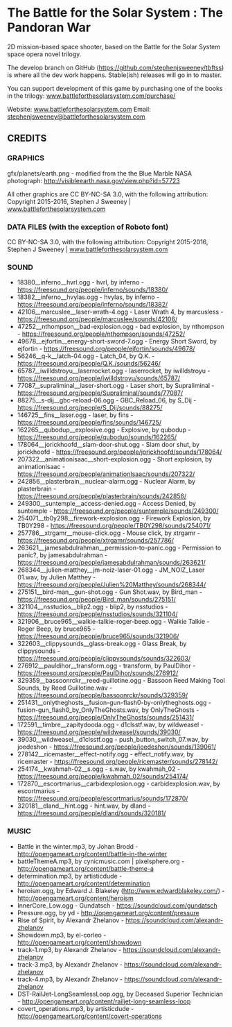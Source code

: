 # The Battle for the Solar System : The Pandoran War

2D mission-based space shooter, based on the Battle for the Solar System space opera novel trilogy.

The develop branch on GitHub (https://github.com/stephenjsweeney/tbftss) is where all the dev work happens. Stable(ish) releases will go in to master.

You can support development of this game by purchasing one of the books in the trilogy: www.battleforthesolarsystem.com/purchase/

Website: www.battleforthesolarsystem.com
Email: stephenjsweeney@battleforthesolarsystem.com

## CREDITS

### GRAPHICS

gfx/planets/earth.png - modified from the the Blue Marble NASA photograph: http://visibleearth.nasa.gov/view.php?id=57723

All other graphics are CC BY-NC-SA 3.0, with the following attribution: Copyright 2015-2016, Stephen J Sweeney | www.battleforthesolarsystem.com

### DATA FILES (with the exception of Roboto font)

CC BY-NC-SA 3.0, with the following attribution: Copyright 2015-2016, Stephen J Sweeney | www.battleforthesolarsystem.com

### SOUND

* 18380__inferno__hvrl.ogg - hvrl, by inferno - https://freesound.org/people/inferno/sounds/18380/
* 18382__inferno__hvylas.ogg - hvylas, by inferno - https://freesound.org/people/inferno/sounds/18382/
* 42106__marcuslee__laser-wrath-4.ogg - Laser Wrath 4, by marcusless - https://freesound.org/people/marcuslee/sounds/42106/
* 47252__nthompson__bad-explosion.ogg - bad explosion, by nthompson - https://freesound.org/people/nthompson/sounds/47252/
* 49678__ejfortin__energy-short-sword-7.ogg - Energy Short Sword, by ejfortin - https://freesound.org/people/ejfortin/sounds/49678/
* 56246__q-k__latch-04.ogg - Latch_04, by Q.K. - https://freesound.org/people/Q.K./sounds/56246/
* 65787__iwilldstroyu__laserrocket.ogg - laserrocket, by iwilldstroyu - https://freesound.org/people/iwilldstroyu/sounds/65787/
* 77087__supraliminal__laser-short.ogg - Laser short, by Supraliminal - https://freesound.org/people/Supraliminal/sounds/77087/
* 88275__s-dij__gbc-reload-06.ogg - GBC_Reload_06, by S_Dij - https://freesound.org/people/S_Dij/sounds/88275/
* 146725__fins__laser.ogg - laser, by fins - https://freesound.org/people/fins/sounds/146725/
* 162265__qubodup__explosive.ogg - Explosive, by qubodup - https://freesound.org/people/qubodup/sounds/162265/
* 178064__jorickhoofd__slam-door-shut.ogg - Slam door shut, by jorickhoofd - https://freesound.org/people/jorickhoofd/sounds/178064/
* 207322__animationisaac__short-explosion.ogg - Short explosion, by animationIsaac - https://freesound.org/people/animationIsaac/sounds/207322/
* 242856__plasterbrain__nuclear-alarm.ogg - Nuclear Alarm, by plasterbrain - https://freesound.org/people/plasterbrain/sounds/242856/
* 249300__suntemple__access-denied.ogg - Access Denied, by suntemple - https://freesound.org/people/suntemple/sounds/249300/
* 254071__tb0y298__firework-explosion.ogg - Firework Explosion, by TB0Y298 - https://freesound.org/people/TB0Y298/sounds/254071/
* 257786__xtrgamr__mouse-click.ogg - Mouse click, by xtrgamr - https://freesound.org/people/xtrgamr/sounds/257786/
* 263621__jamesabdulrahman__permission-to-panic.ogg - Permission to panic?, by jamesabdulrahman - https://freesound.org/people/jamesabdulrahman/sounds/263621/
* 268344__julien-matthey__jm-noiz-laser-01.ogg - JM_NOIZ_Laser 01.wav, by Julien Matthey - https://freesound.org/people/Julien%20Matthey/sounds/268344/
* 275151__bird-man__gun-shot.ogg - Gun Shot.wav, by Bird_man - https://freesound.org/people/Bird_man/sounds/275151/
* 321104__nsstudios__blip2.ogg - blip2, by nsstudios - https://freesound.org/people/nsstudios/sounds/321104/
* 321906__bruce965__walkie-talkie-roger-beep.ogg - Walkie Talkie - Roger Beep, by bruce965 - https://freesound.org/people/bruce965/sounds/321906/
* 322603__clippysounds__glass-break.ogg - Glass Break, by clippysounds - https://freesound.org/people/clippysounds/sounds/322603/
* 276912__pauldihor__transform.ogg - transform, by PaulDihor - https://freesound.org/people/PaulDihor/sounds/276912/
* 329359__bassoonrckr__reed-guillotine.ogg - Bassoon Reed Making Tool Sounds, by Reed Guillotine.wav - https://freesound.org/people/bassoonrckr/sounds/329359/
* 251431__onlytheghosts__fusion-gun-flash0-by-onlytheghosts.ogg - fusion-gun_flash0_by_OnlyTheGhosts.wav, by OnlyTheGhosts - https://freesound.org/people/OnlyTheGhosts/sounds/251431/
* 172591__timbre__zapitydooda.ogg - d1clsstf.wav, by wildweasel - https://freesound.org/people/wildweasel/sounds/39030/
* 39030__wildweasel__d1clsstf.ogg - push_button_switch_07.wav, by joedeshon - https://freesound.org/people/joedeshon/sounds/139061/
* 278142__ricemaster__effect-notify.ogg - effect_notify.wav, by ricemaster - https://freesound.org/people/ricemaster/sounds/278142/
* 254174__kwahmah-02__s.ogg - s.wav, by kwahmah_02 - https://freesound.org/people/kwahmah_02/sounds/254174/
* 172870__escortmarius__carbidexplosion.ogg - carbidexplosion.wav, by escortmarius - https://freesound.org/people/escortmarius/sounds/172870/
* 320181__dland__hint.ogg - hint.wav, by dland - https://freesound.org/people/dland/sounds/320181/

### MUSIC

* Battle in the winter.mp3, by Johan Brodd - http://opengameart.org/content/battle-in-the-winter
* battleThemeA.mp3, by cynicmusic.com | pixelsphere.org - http://opengameart.org/content/battle-theme-a
* determination.mp3, by artisticdude - http://opengameart.org/content/determination
* heroism.ogg, by Edward J. Blakeley (http://www.edwardblakeley.com/) - http://opengameart.org/content/heroism
* InnerCore_Low.ogg - Gundatsch - https://soundcloud.com/gundatsch
* Pressure.ogg, by yd - http://opengameart.org/content/pressure
* Rise of Spirit, by Alexandr Zhelanov - https://soundcloud.com/alexandr-zhelanov
* Showdown.mp3, by el-corleo - http://opengameart.org/content/showdown
* track-1.mp3, by Alexandr Zhelanov - https://soundcloud.com/alexandr-zhelanov
* track-3.mp3, by Alexandr Zhelanov - https://soundcloud.com/alexandr-zhelanov
* track-4.mp3, by Alexandr Zhelanov - https://soundcloud.com/alexandr-zhelanov
* DST-RailJet-LongSeamlessLoop.ogg, by Deceased Superior Technician - http://opengameart.org/content/railjet-long-seamless-loop
* covert_operations.mp3, by artisticdude - http://opengameart.org/content/covert-operations
